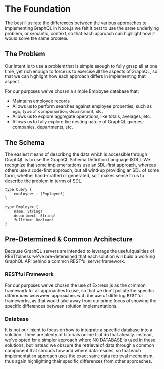 # The Foundation

The best illustrate the differences between the various approaches to implementing GraphQL in Node.js we felt it best to use the same underlying problem, or semantic, context, so that each approach can highlight how it would solve the same problem.

## The Problem

Our intent is to use a problem that is simple enough to fully grasp all at one time, yet rich enough to force us to exercise all the aspects of GraphQL, so that we can highlight how each approach differs in implementing that aspect.

For our purposes we've chosen a simple Employee database that:

* Maintains employee records
* Allows us to perform searches against employee properties, such as age, type of compensation, department, etc.
* Allows us to explore aggregate operations, like totals, averages, etc.
* Allows us to fully explore the nesting nature of GraphQL queries; companies, departments, etc.

## The Schema

The easiest means of describing the data which is accessible through GraphQL is to use the GraphQL Schema Definition Language (SDL). We recognize that some implementations use an SDL-first approach, whereas others use a code-first approach, but all wind-up providing an SDL of some form, whether hand-crafted or generated, so it makes sense to us to describe the problem in terms of SDL.

```
type Query {
    employees : [Employee!]!
}

type Employee {
    name: String!
    department: String!
    fulltime: Boolean!
}
```

## Pre-Determined & Common Architecture

Because GraphQL servers are intended to leverage the useful qualities of RESTfulness we've pre-determined that each solution will build a working GraphQL API behind a common RESTful server framework.

### RESTful Framework

For our purposes we've chosen the use of Express.js as the common framework for all approaches to use, so that we don't pollute the specific differences betwween approaches with the use of differing RESTful frameworks, as that would take away from our prime focus of showing the specific differences between solution implementations.

### Database

It is not our intent to focus on how to integrate a specific database into a solution. There are plenty of tutorials online that do that already. Instead, we've opted for a simpler approach where NO DATABASE is used in these solutions, but instead we obscure the retrieval of data through a common component that shrouds how and where data resides, so that each implementation approach uses the exact same data retrieval mechanism, thus again highlighting their specific differences from other approaches.
